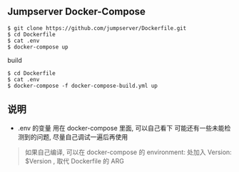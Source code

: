 ## Jumpserver Docker-Compose

```
$ git clone https://github.com/jumpserver/Dockerfile.git
$ cd Dockerfile
$ cat .env
$ docker-compose up
```

build
```
$ cd Dockerfile
$ cat .env
$ docker-compose -f docker-compose-build.yml up
```
## 说明

- .env 的变量 用在 docker-compose 里面, 可以自己看下
可能还有一些未能检测到的问题, 尽量自己调试一遍后再使用

> 如果自己编译, 可以在 docker-compose 的 environment: 处加入 Version: $Version , 取代 Dockerfile 的 ARG
